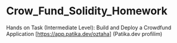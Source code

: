 # Crow_Fund_Solidity_Homework
Hands on Task (Intermediate Level): Build and Deploy a Crowdfund Application
[https://app.patika.dev/oztaha] (Patika.dev profilim)